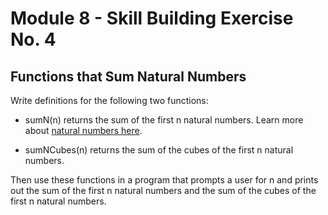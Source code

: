 # Module 8 - Skill Building Exercise No. 4

## Functions that Sum Natural Numbers

Write definitions for the following two functions:

- sumN(n) returns the sum of the first n natural numbers. Learn more about [natural numbers here](https://en.wikipedia.org/wiki/Natural_number).

- sumNCubes(n) returns the sum of the cubes of the first n natural numbers.

Then use these functions in a program that prompts a user for n and prints out the sum of the first n natural numbers and the sum of the cubes of the first n natural numbers.